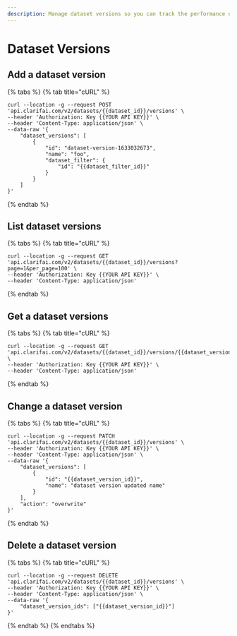 ```yaml
---
description: Manage dataset versions so you can track the performance of and iterate on your datasets
---
```



# Dataset Versions

## Add a dataset version
{% tabs %}
{% tab title="cURL" %}
```cURL
curl --location -g --request POST 'api.clarifai.com/v2/datasets/{{dataset_id}}/versions' \
--header 'Authorization: Key {{YOUR API KEY}}' \
--header 'Content-Type: application/json' \
--data-raw '{
    "dataset_versions": [
        {
            "id": "dataset-version-1633032673",
            "name": "foo",
            "dataset_filter": {
                "id": "{{dataset_filter_id}}"
            }
        }
    ]
}'
```
{% endtab %}
## List dataset versions
{% tabs %}
{% tab title="cURL" %}
```cURL
curl --location -g --request GET 'api.clarifai.com/v2/datasets/{{dataset_id}}/versions?page=1&per_page=100' \
--header 'Authorization: Key {{YOUR API KEY}}' \
--header 'Content-Type: application/json'
```
{% endtab %}
## Get a dataset versions
{% tabs %}
{% tab title="cURL" %}
```cURL
curl --location -g --request GET 'api.clarifai.com/v2/datasets/{{dataset_id}}/versions/{{dataset_version_id}}' \
--header 'Authorization: Key {{YOUR API KEY}}' \
--header 'Content-Type: application/json'
```
{% endtab %}
## Change a dataset version
{% tabs %}
{% tab title="cURL" %}
```cURL
curl --location -g --request PATCH 'api.clarifai.com/v2/datasets/{{dataset_id}}/versions' \
--header 'Authorization: Key {{YOUR API KEY}}' \
--header 'Content-Type: application/json' \
--data-raw '{
    "dataset_versions": [
        {
            "id": "{{dataset_version_id}}",
            "name": "dataset version updated name"
        }
    ],
    "action": "overwrite"
}'
```
{% endtab %}
## Delete a dataset version
{% tabs %}
{% tab title="cURL" %}
```cURL
curl --location -g --request DELETE 'api.clarifai.com/v2/datasets/{{dataset_id}}/versions' \
--header 'Authorization: Key {{YOUR API KEY}}' \
--header 'Content-Type: application/json' \
--data-raw '{
    "dataset_version_ids": ["{{dataset_version_id}}"]
}'
```
{% endtab %}
{% endtabs %}
